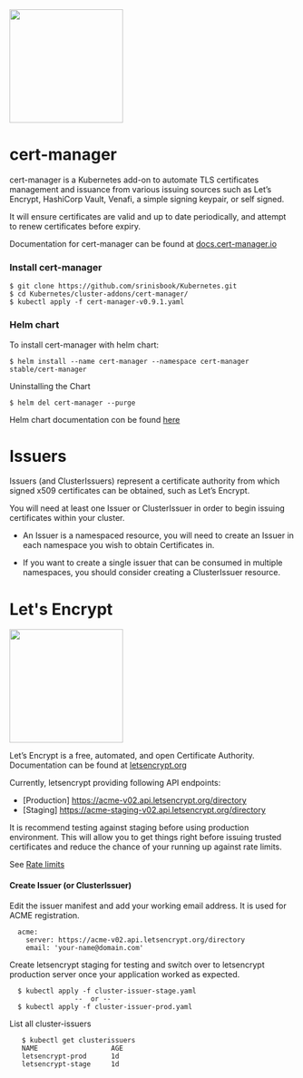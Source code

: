 <img src="https://github.com/jetstack/cert-manager/raw/master/logo/logo.png" width="200" /> 

# cert-manager

cert-manager is a Kubernetes add-on to automate TLS certificates management and issuance from various issuing sources such as Let’s Encrypt, HashiCorp Vault, Venafi, a simple signing keypair, or self signed.

It will ensure certificates are valid and up to date periodically, and attempt to renew certificates  before expiry.

Documentation for cert-manager can be found at [docs.cert-manager.io](https://docs.cert-manager.io/en/latest/ "docs.cert-manager.io")

### Install cert-manager

    $ git clone https://github.com/srinisbook/Kubernetes.git
    $ cd Kubernetes/cluster-addons/cert-manager/
    $ kubectl apply -f cert-manager-v0.9.1.yaml

### Helm chart

To install cert-manager with helm chart:

    $ helm install --name cert-manager --namespace cert-manager stable/cert-manager
Uninstalling the Chart

    $ helm del cert-manager --purge
    
Helm chart documentation con be found [here](https://github.com/helm/charts/tree/master/stable/cert-manager "here")

# Issuers

Issuers (and ClusterIssuers) represent a certificate authority from which signed x509 certificates can be obtained, such as Let’s Encrypt. 

You will need at least one Issuer or ClusterIssuer in order to begin issuing certificates within your cluster.

- An Issuer is a namespaced resource, you will need to create an Issuer in each namespace you wish to obtain Certificates in.

- If you want to create a single issuer that can be consumed in multiple namespaces, you should consider creating a ClusterIssuer resource.



# Let's Encrypt

<img src="https://dyltqmyl993wv.cloudfront.net/assets/stacks/cert-manager/img/cert-manager-stack-220x234.png" width="200" />

Let’s Encrypt is a free, automated, and open Certificate Authority. Documentation can be found at [letsencrypt.org]( https://letsencrypt.org/docs/)

Currently, letsencrypt providing following API endpoints:
- [Production] https://acme-v02.api.letsencrypt.org/directory
- [Staging] https://acme-staging-v02.api.letsencrypt.org/directory

It is recommend testing against staging before using production environment. This will allow you to get things right before issuing trusted certificates and reduce the chance of your running up against rate limits.

See [Rate limits](https://letsencrypt.org/docs/rate-limits/)

#### Create Issuer (or ClusterIssuer)

Edit the issuer manifest and add your working email address. It is used for ACME registration.

      acme:
        server: https://acme-v02.api.letsencrypt.org/directory
        email: 'your-name@domain.com'

Create letsencrypt staging for testing and switch over to letsencrypt production server once your application worked as expected.

      $ kubectl apply -f cluster-issuer-stage.yaml
                    --  or --
      $ kubectl apply -f cluster-issuer-prod.yaml

List all cluster-issuers

       $ kubectl get clusterissuers
       NAME                  AGE
       letsencrypt-prod      1d
       letsencrypt-stage     1d
    
